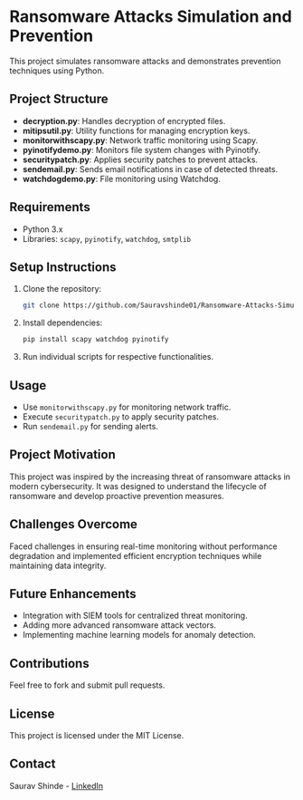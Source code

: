 
# Ransomware Attacks Simulation and Prevention

This project simulates ransomware attacks and demonstrates prevention techniques using Python.

## Project Structure
- **decryption.py**: Handles decryption of encrypted files.
- **mitipsutil.py**: Utility functions for managing encryption keys.
- **monitorwithscapy.py**: Network traffic monitoring using Scapy.
- **pyinotifydemo.py**: Monitors file system changes with Pyinotify.
- **securitypatch.py**: Applies security patches to prevent attacks.
- **sendemail.py**: Sends email notifications in case of detected threats.
- **watchdogdemo.py**: File monitoring using Watchdog.

## Requirements
- Python 3.x
- Libraries: `scapy`, `pyinotify`, `watchdog`, `smtplib`

## Setup Instructions
1. Clone the repository:
   ```bash
   git clone https://github.com/Sauravshinde01/Ransomware-Attacks-Simulation-and-Prevention
   ```
2. Install dependencies:
   ```bash
   pip install scapy watchdog pyinotify
   ```
3. Run individual scripts for respective functionalities.

## Usage
- Use `monitorwithscapy.py` for monitoring network traffic.
- Execute `securitypatch.py` to apply security patches.
- Run `sendemail.py` for sending alerts.

## Project Motivation
This project was inspired by the increasing threat of ransomware attacks in modern cybersecurity. It was designed to understand the lifecycle of ransomware and develop proactive prevention measures.

## Challenges Overcome
Faced challenges in ensuring real-time monitoring without performance degradation and implemented efficient encryption techniques while maintaining data integrity.

## Future Enhancements
- Integration with SIEM tools for centralized threat monitoring.
- Adding more advanced ransomware attack vectors.
- Implementing machine learning models for anomaly detection.

## Contributions
Feel free to fork and submit pull requests.

## License
This project is licensed under the MIT License.

## Contact
Saurav Shinde - [LinkedIn](https://www.linkedin.com/in/sauravshinde-cyber)
